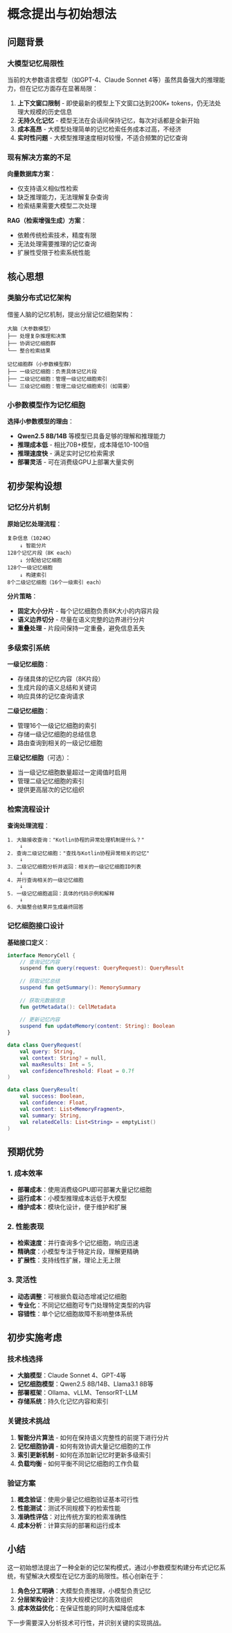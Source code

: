 # 概念提出与初始想法

## 问题背景

### 大模型记忆局限性

当前的大参数语言模型（如GPT-4、Claude Sonnet 4等）虽然具备强大的推理能力，但在记忆方面存在显著局限：

1. **上下文窗口限制** - 即使最新的模型上下文窗口达到200K+ tokens，仍无法处理大规模的历史信息
2. **无持久化记忆** - 模型无法在会话间保持记忆，每次对话都是全新开始
3. **成本高昂** - 大模型处理简单的记忆检索任务成本过高，不经济
4. **实时性问题** - 大模型推理速度相对较慢，不适合频繁的记忆查询

### 现有解决方案的不足

**向量数据库方案**：
- 仅支持语义相似性检索
- 缺乏推理能力，无法理解复杂查询
- 检索结果需要大模型二次处理

**RAG（检索增强生成）方案**：
- 依赖传统检索技术，精度有限
- 无法处理需要推理的记忆查询
- 扩展性受限于检索系统性能

## 核心思想

### 类脑分布式记忆架构

借鉴人脑的记忆机制，提出分层记忆细胞架构：

```
大脑（大参数模型）
├── 处理复杂推理和决策
├── 协调记忆细胞群
└── 整合检索结果

记忆细胞群（小参数模型群）
├── 一级记忆细胞：负责具体记忆片段
├── 二级记忆细胞：管理一级记忆细胞索引
└── 三级记忆细胞：管理二级记忆细胞索引（如需要）
```

### 小参数模型作为记忆细胞

**选择小参数模型的理由**：
- **Qwen2.5 8B/14B** 等模型已具备足够的理解和推理能力
- **推理成本低** - 相比70B+模型，成本降低10-100倍
- **推理速度快** - 满足实时记忆检索需求
- **部署灵活** - 可在消费级GPU上部署大量实例

## 初步架构设想

### 记忆分片机制

**原始记忆处理流程**：
```
复杂信息（1024K） 
    ↓ 智能分片
128个记忆片段（8K each）
    ↓ 分配给记忆细胞
128个一级记忆细胞
    ↓ 构建索引
8个二级记忆细胞（16个一级索引 each）
```

**分片策略**：
- **固定大小分片** - 每个记忆细胞负责8K大小的内容片段
- **语义边界切分** - 尽量在语义完整的边界进行分片
- **重叠处理** - 片段间保持一定重叠，避免信息丢失

### 多级索引系统

**一级记忆细胞**：
- 存储具体的记忆内容（8K片段）
- 生成片段的语义总结和关键词
- 响应具体的记忆查询请求

**二级记忆细胞**：
- 管理16个一级记忆细胞的索引
- 存储一级记忆细胞的总结信息
- 路由查询到相关的一级记忆细胞

**三级记忆细胞**（可选）：
- 当一级记忆细胞数量超过一定阈值时启用
- 管理二级记忆细胞的索引
- 提供更高层次的记忆组织

### 检索流程设计

**查询处理流程**：
```
1. 大脑接收查询："Kotlin协程的异常处理机制是什么？"
    ↓
2. 查询二级记忆细胞："查找与Kotlin协程异常相关的记忆"
    ↓
3. 二级记忆细胞分析并返回：相关的一级记忆细胞ID列表
    ↓
4. 并行查询相关的一级记忆细胞
    ↓
5. 一级记忆细胞返回：具体的代码示例和解释
    ↓
6. 大脑整合结果并生成最终回答
```

### 记忆细胞接口设计

**基础接口定义**：
```kotlin
interface MemoryCell {
    // 查询记忆内容
    suspend fun query(request: QueryRequest): QueryResult
    
    // 获取记忆总结
    suspend fun getSummary(): MemorySummary
    
    // 获取元数据信息
    fun getMetadata(): CellMetadata
    
    // 更新记忆内容
    suspend fun updateMemory(content: String): Boolean
}

data class QueryRequest(
    val query: String,
    val context: String? = null,
    val maxResults: Int = 5,
    val confidenceThreshold: Float = 0.7f
)

data class QueryResult(
    val success: Boolean,
    val confidence: Float,
    val content: List<MemoryFragment>,
    val summary: String,
    val relatedCells: List<String> = emptyList()
)
```

## 预期优势

### 1. 成本效率
- **部署成本**：使用消费级GPU即可部署大量记忆细胞
- **运行成本**：小模型推理成本远低于大模型
- **维护成本**：模块化设计，便于维护和扩展

### 2. 性能表现
- **检索速度**：并行查询多个记忆细胞，响应迅速
- **精确度**：小模型专注于特定片段，理解更精确
- **扩展性**：支持线性扩展，理论上无上限

### 3. 灵活性
- **动态调整**：可根据负载动态增减记忆细胞
- **专业化**：不同记忆细胞可专门处理特定类型的内容
- **容错性**：单个记忆细胞故障不影响整体系统

## 初步实施考虑

### 技术栈选择
- **大脑模型**：Claude Sonnet 4、GPT-4等
- **记忆细胞模型**：Qwen2.5 8B/14B、Llama3.1 8B等
- **部署框架**：Ollama、vLLM、TensorRT-LLM
- **存储系统**：持久化记忆内容和索引

### 关键技术挑战
1. **智能分片算法** - 如何在保持语义完整性的前提下进行分片
2. **记忆细胞协调** - 如何有效协调大量记忆细胞的工作
3. **索引更新机制** - 如何在添加新记忆时更新多级索引
4. **负载均衡** - 如何平衡不同记忆细胞的工作负载

### 验证方案
1. **概念验证**：使用少量记忆细胞验证基本可行性
2. **性能测试**：测试不同规模下的检索性能
3. **准确性评估**：对比传统方案的检索准确性
4. **成本分析**：计算实际的部署和运行成本

## 小结

这一初始想法提出了一种全新的记忆架构模式，通过小参数模型构建分布式记忆系统，有望解决大模型在记忆方面的局限性。核心创新在于：

1. **角色分工明确**：大模型负责推理，小模型负责记忆
2. **分层架构设计**：支持大规模记忆的高效组织
3. **成本效益优化**：在保证性能的同时大幅降低成本

下一步需要深入分析技术可行性，并识别关键的实现挑战。